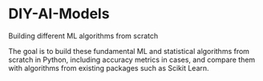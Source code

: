 # DIY-AI-Models
Building different ML algorithms from scratch

The goal is to build these fundamental ML and statistical algorithms from scratch in Python, including accuracy metrics in cases, and compare them with algorithms from existing packages such as Scikit Learn.
